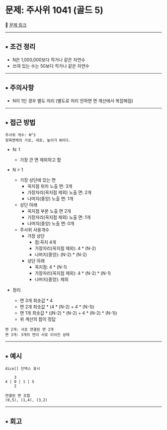# 문제: 주사위 1041 (골드 5)

📌 [문제 링크](https://www.acmicpc.net/problem/1041)

---

## ▪️ 조건 정리
- N은 1,000,000보다 작거나 같은 자연수
- 쓰여 있는 수는 50보다 작거나 같은 자연수

---

## ▪️ 주의사항
- N이 1인 경우 별도 처리 (별도로 처리 안하면 면 계산에서 복잡해짐)
---

## ▪️ 접근 방법
```
주사위 개수: N^3
정육면체의 가로, 세로, 높이가 N이다. 
```

- N: 1
  - 가장 큰 면 제외하고 합

- N > 1
  - 가장 상단에 있는 면
    - 꼭지점 위치 노출 면: 3개
    - 가장자리(꼭지점 제외) 노출 면: 2개 
    - 나머지(중앙) 노출 면: 1개
  - 상단 아래
    - 꼭지점 부분 노출 면 2개
    - 가장자리(꼭지점 제외) 노출 면: 1개
    - 나머지(중앙) 노출 면: 0개
  - 주사위 사용개수 
    - 가장 상단
      - 점:꼭지 4개 
      - 가장자리(꼭지점 제외): 4 * (N-2)
      - 나머지(중앙): (N-2) * (N-2)
    - 상단 아래
      - 꼭지점: 4 * (N-1)
      - 가장자리(꼭지점 제외): 4 * (N-2) * (N-1)
      - 나머지(중앙): 제외
- 정리
  - 면 3개 최솟값 * 4
  - 면 2개 최솟값 * (4 * (N-2) + 4 * (N-1))
  - 면 1개 최솟값 * ((N-2) * (N-2) + 4 * (N-2) * (N-1))
  - 위 계산의 합이 정답

```
면 2개: 서로 연결된 면 2개
면 3개: 3개의 면이 서로 이어진 상태
```
---

## ▪️ 예시

```
dice[] 인덱스 표시

    3
4 | 0 | 1 | 5  
    2

연결된 면 조합
(0,5), (1,4), (3,2)
```

---

## ▪️ 회고
